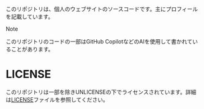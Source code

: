 このリポジトリは、個人のウェブサイトのソースコードです。主にプロフィールを記載しています。

> [!NOTE]
> このリポジトリのコードの一部はGitHub CopilotなどのAIを使用して書かれていることがあります。

# LICENSE
このリポジトリは一部を除きUNLICENSEの下でライセンスされています。詳細は[LICENSE](./LICENSE)ファイルを参照してください。
